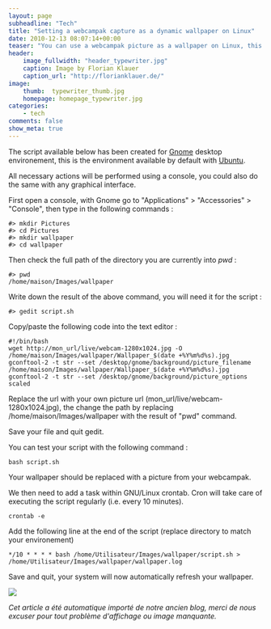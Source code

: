 ```yaml
---
layout: page
subheadline: "Tech"
title: "Setting a webcampak capture as a dynamic wallpaper on Linux"
date: 2010-12-13 08:07:14+00:00
teaser: "You can use a webcampak picture as a wallpaper on Linux, this is not a very common situation as webcam pictures quality tends to be low. But with Webcampak you can enjoy high resolution pictures right on your wallpaper."
header:
    image_fullwidth: "header_typewriter.jpg"
    caption: Image by Florian Klauer
    caption_url: "http://florianklauer.de/"
image:
    thumb:  typewriter_thumb.jpg
    homepage: homepage_typewriter.jpg
categories:
    - tech
comments: false
show_meta: true
---
```

The script available below has been created for [Gnome](http://fr.wikipedia.org/wiki/GNOME) desktop environement, this is the environment available by default with [Ubuntu](http://fr.wikipedia.org/wiki/Ubuntu).

All necessary actions will be performed using a console, you could also do the same with any graphical interface.

First open a console, with Gnome go to "Applications" > "Accessories" > "Console", then type in the following commands :

    #> mkdir Pictures
    #> cd Pictures
    #> mkdir wallpaper
    #> cd wallpaper


Then check the full path of the directory you are currently into _pwd_ :

    #> pwd
    /home/maison/Images/wallpaper


Write down the result of the above command, you will need it for the script :


    #> gedit script.sh


Copy/paste the following code into the text editor :


    #!/bin/bash
    wget http://mon_url/live/webcam-1280x1024.jpg -O /home/maison/Images/wallpaper/Wallpaper_$(date +%Y%m%d%s).jpg
    gconftool-2 -t str --set /desktop/gnome/background/picture_filename /home/maison/Images/wallpaper/Wallpaper_$(date +%Y%m%d%s).jpg
    gconftool-2 -t str --set /desktop/gnome/background/picture_options scaled


Replace the url with your own picture url  (mon_url/live/webcam-1280x1024.jpg), the change the path by replacing  /home/maison/Images/wallpaper with the result of "pwd" command.

Save your file and quit gedit.

You can test your script with the following command :


    bash script.sh


Your wallpaper should be replaced with a picture from your webcampak.

We then need to add a task within GNU/Linux crontab. Cron will take care of executing the script regularly (i.e. every 10 minutes).


    crontab -e


Add the following line at the end of the script (replace directory to match your environement)


    */10 * * * * bash /home/Utilisateur/Images/wallpaper/script.sh > /home/Utilisateur/Images/wallpaper/wallpaper.log


Save and quit, your system will now automatically refresh your wallpaper.


![](http://wiki.webcampak.com/images/9/9f/Webcampak-wallpaper.jpg)

_Cet article a été automatique importé de notre ancien blog, merci de nous excuser pour tout problème d'affichage ou image manquante._
